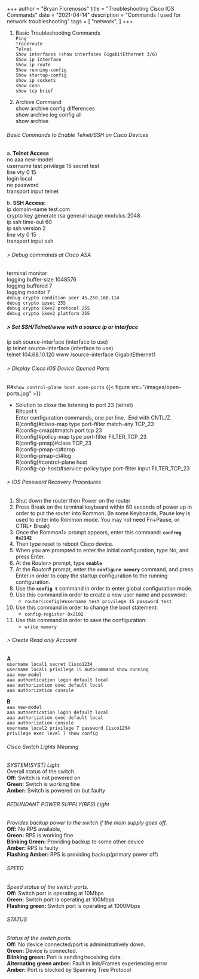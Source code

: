 +++
author = "Bryan Florenosos"
title = "Troubleshooting Cisco IOS Commands"
date = "2021-04-14"
description = "Commands I used for network troubleshooting"
tags = [
    "network",
]
+++

1. Basic Troubleshooting Commands  
`Ping`  
`Traceroute`  
`Telnet`  
`Show interfaces (show interfaces GigabitEthernet 3/6)`  
`Show ip interface`  
`Show ip route`  
`Show running-config`  
`Show startup-config`  
`show ip sockets`  
`show conn`  
`show tcp brief`  

2. Archive Command  
show archive config differences  
show archive log config all  
show archive  

###### Basic Commands to Enable Telnet/SSH on Cisco Devices
a. **Telnet Access**  
no aaa new-model  
username test privilege 15 secret test  
line vty 0 15  
login local  
no password  
transport input telnet  

b. **SSH Access:**  
ip domain-name test.com  
crypto key generate rsa general-usage modulus 2048  
ip ssh time-out 60  
ip ssh version 2  
line vty 0 15  
transport input ssh  

###### > Debug commands at Cisco ASA  
terminal monitor  
logging buffer-size 1048576  
logging buffered 7  
logging monitor 7  
`debug crypto condition peer 45.250.160.114`  
`debug crypto ipsec 255`  
`debug crypto ikev2 protocol 255`  
`debug crypto ikev2 platform 255`  

##### > Set SSH/Telnet/www with a source ip or interface  
ip ssh source-interface (interface to use)  
ip telnet source-interface (interface to use)  
telnet 104.68.10.120 www /source-interface GigabitEthernet1  

###### > Display Cisco IOS Device Opened Ports  
R#`show control-plane host open-ports`
{{< figure src="/images/open-ports.jpg" >}}  

* Solution to close the listening to port 23 (telnet)  
R#conf t  
Enter configuration commands, one per line.  End with CNTL/Z.  
R(config)#class-map type port-filter match-any TCP_23  
R(config-cmap)#match port tcp 23  
R(config)#policy-map type port-filter FILTER_TCP_23  
R(config-pmap)#class TCP_23  
R(config-pmap-c)#drop   
R(config-pmap-c)#log  
R(config)#control-plane host  
R(config-cp-host)#service-policy type port-filter input FILTER_TCP_23  

###### > IOS Password Recovery Procedures
1. Shut down the router then Power on the router  
2. Press Break on the terminal keyboard within 60 seconds of power up in order to put the router into Rommon. (In some Keyboards, Pause key is used to enter into Rommon mode. You may not need Fn+Pause, or CTRL+ Break)
3. Once the Rommon1> prompt appears, enter this command: **`confreg 0x2142`**
4. Then type reset to reboot Cisco device.
5. When you are prompted to enter the initial configuration, type No, and press Enter.
6. At the *Router>* prompt, type **`enable`**
7. At the *Router#* prompt, enter the **`configure memory`** command, and press Enter in order to copy the startup configuration to the running configuration.
8. Use the **`config t`** command in order to enter global configuration mode.
9. Use this command in order to create a new user name and password:  
    * `router(config)#username test privilege 15 password test`  
10. Use this command in order to change the boot statement: 
    * `config-register 0x2102`  
11. Use this command in order to save the configuration: 
    * `write memory`

###### > Create Read only Account

**A**  
    `username local1 secret Cisco1234`  
    `username local1 privilege 15 autocommand show running`  
    `aaa new-model`  
    `aaa authentication login default local`  
    `aaa authorization exec default local`   
    `aaa authorization console`

**B**  
    `aaa new-model`  
    `aaa authentication login default local`  
    `aaa authorization exec default local`  
    `aaa authorization console`  
    `username local2 privilege 7 password Cisco1234`  
    `privilege exec level 7 show config`  

###### Cisco Switch Lights Meaning
*SYSTEM(SYST) Light*    
Overall status of the switch.  
**Off:** Switch is not powered on  
**Green:** Switch is working fine  
**Amber:** Switch is powered on but faulty  

###### REDUNDANT POWER SUPPLY(RPS) Light
*Provides backup power to the switch if the main supply goes off.*    
**Off:** No RPS available,  
**Green:** RPS is working fine  
**Blinking Green:** Providing backup to some other device  
**Amber:** RPS is faulty  
**Flashing Amber:** RPS is providing backup(primary power off)  

###### SPEED
*Speed status of the switch ports.*  
**Off:** Switch port is operating at 10Mbps  
**Green:** Switch port is operating at 100Mbps  
**Flashing green:** Switch port is operating at 1000Mbps  

###### STATUS
*Status of the switch ports.*  
**Off:** No device connected/port is administratively down.    
**Green:** Device is connected.  
**Blinking green:** Port is sending/receiving data.  
**Alternating green amber:** Fault in link/Frames experiencing error  
**Amber:** Port is blocked by Spanning Tree Protocol  








 

















